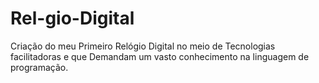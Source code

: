 # Rel-gio-Digital
Criação do meu Primeiro Relógio Digital no meio de Tecnologias facilitadoras e que Demandam um vasto conhecimento na linguagem de programação.
